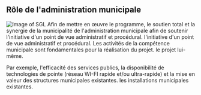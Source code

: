 ## Rôle de l'administration municipale

![Image of SGL](/jpeg/DSCN7025.jpg)
Afin de mettre en œuvre le programme, le soutien total et la synergie de la municipalité
de l'administration municipale afin de soutenir l'initiative d'un point de vue administratif et procédural.
l'initiative d'un point de vue administratif et procédural.
Les activités de la compétence municipale sont fondamentales pour la réalisation du projet.
le projet lui-même. 

Par exemple, l'efficacité des services publics, la disponibilité de technologies de pointe
(réseau WI-FI rapide et/ou ultra-rapide) et la mise en valeur des structures municipales existantes.
les installations municipales existantes.

